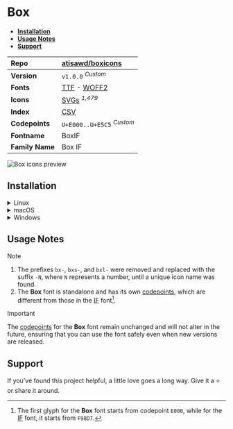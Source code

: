 # Box

- [**Installation**](#installation)
- [**Usage Notes**](#usage-notes)
- [**Support**](#support)

| Repo            | [atisawd/boxicons](https://github.com/atisawd/boxicons)                                                                                                               |
| :-------------- | :-------------------------------------------------------------------------------------------------------------------------------------------------------------------- |
| **Version**     | `v1.0.0` <sup>_Custom_</sup>                                                                                                                                          |
| **Fonts**       | [TTF](https://raw.githubusercontent.com/iconicFonts/if/main/fonts/TTF/Box.ttf) - [WOFF2](https://raw.githubusercontent.com/iconicFonts/if/main/fonts/WOFF2/Box.woff2) |
| **Icons**       | [SVGs](https://github.com/iconicFonts/if/tree/main/packs/Box/svgs) <sup>_1,479_</sup>                                                                                 |
| **Index**       | [CSV](https://github.com/iconicFonts/if/blob/main/indices/Box.csv)                                                                                                    |
| **Codepoints**  | `U+E000..U+E5C5` <sup>_Custom_</sup>                                                                                                                                  |
| **Fontname**    | BoxIF                                                                                                                                                                 |
| **Family Name** | Box IF                                                                                                                                                                |

<picture>
  <source media="(prefers-color-scheme: dark)" srcset="https://raw.githubusercontent.com/iconicFonts/if/main/imgs/Box_dark.png">
  <img alt="Box icons preview" src="https://raw.githubusercontent.com/iconicFonts/if/main/imgs/Box_light.png">
</picture>

## Installation

<details>

<summary>Linux</summary>

```sh
curl -o ~/.local/share/fonts/Box.ttf https://raw.githubusercontent.com/iconicFonts/if/main/fonts/TTF/Box.ttf
```

Refresh font cache:

```sh
fc-cache -f ~/.local/share/fonts
```

</details>

<details>

<summary>macOS</summary>

```sh
curl -o ~/Library/Fonts/Box.ttf https://raw.githubusercontent.com/iconicFonts/if/main/fonts/TTF/Box.ttf
```

</details>

<details>

<summary>Windows</summary>

```sh
curl -o C:\Windows\Fonts\Box.ttf https://raw.githubusercontent.com/iconicFonts/if/main/fonts/TTF/Box.ttf
```

</details>

## Usage Notes

> [!NOTE]
>
> 1. The prefixes `bx-`, `bxs-`, and `bxl-` were removed and replaced with the suffix `-N`, where `N` represents a number, until a unique icon name was found.
> 2. The **Box** font is standalone and has its own [codepoints](https://github.com/iconicFonts/if/blob/main/indices/Box.csv), which are different from those in the [IF](https://github.com/iconicFonts/if/blob/main/indices/if.csv) font[^1].

> [!IMPORTANT]
> The [codepoints](https://github.com/iconicFonts/if/blob/main/indices/Box.csv) for the **Box** font remain unchanged and will not alter in the future, ensuring that you can use the font safely even when new versions are released.

## Support

If you've found this project helpful, a little love goes a long way. Give it a :star: or share it around.

[^1]: The first glyph for the **Box** font starts from codepoint `E000`, while for the [IF](https://github.com/iconicFonts/if/blob/main/indices/if.csv) font, it starts from `F98D7`.
